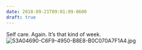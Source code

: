 ```yaml
---
date: 2018-09-21T09:01:09-0600
draft: true
---
```




Self care. Again. It’s that kind of week. ![53A04690-C6F9-4950-B8E8-B0C070A7F1A4.jpg](http://ianwhitney.micro.blog/uploads/2018/5113baade3.jpg)



